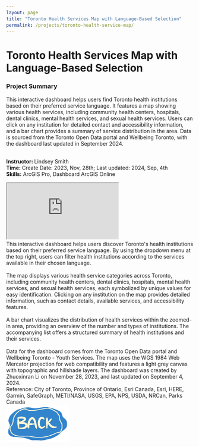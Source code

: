```yaml
---
layout: page
title: "Toronto Health Services Map with Language-Based Selection"
permalink: /projects/toronto-health-service-map/
---
```


<div class="project-container">

  <h1 class="project-title">Toronto Health Services Map with Language-Based Selection</h1>
  <h3 class="map-subtitle">Project Summary</h3>
  <t class="description">This interactive dashboard helps users find Toronto health institutions based on their preferred service language. It features a map showing various health services, including community health centers, hospitals, dental clinics, mental health services, and sexual health services. Users can click on any institution for detailed contact and accessibility information, and a bar chart provides a summary of service distribution in the area. Data is sourced from the Toronto Open Data portal and Wellbeing Toronto, with the dashboard last updated in September 2024.<br></t>

  <t class="description"><br><strong>Instructor: </strong>Lindsey Smith</t>
  <t class="description"><br><strong>Time: </strong>Create Date: 2023, Nov, 28th; Last updated: 2024, Sep, 4th</t>
  <t><br><strong>Skills:</strong> ArcGIS Pro, Dashboard ArcGIS Online<br></t>

  <div class="map-section">
      <iframe 
          class="map-container"
          src="https://www.arcgis.com/apps/dashboards/1ad2f8f36fca438ca6d92ce40a5ac71e"
          allowfullscreen>
      </iframe>
  </div>

  <div class="description">
      <d>This interactive dashboard helps users discover Toronto's health institutions based on their preferred service language. By using the dropdown menu at the top right, users can filter health institutions according to the services available in their chosen language.<br><br>
      The map displays various health service categories across Toronto, including community health centers, dental clinics, hospitals, mental health services, and sexual health services, each symbolized by unique values for easy identification. Clicking on any institution on the map provides detailed information, such as contact details, available services, and accessibility features.<br><br>
      A bar chart visualizes the distribution of health services within the zoomed-in area, providing an overview of the number and types of institutions. The accompanying list offers a structured summary of health institutions and their services.<br><br>
      Data for the dashboard comes from the Toronto Open Data portal and Wellbeing Toronto - Youth Services. The map uses the WGS 1984 Web Mercator projection for web compatibility and features a light grey canvas with topographic and hillshade layers. The dashboard was created by Zhuoxinran Li on November 28, 2023, and last updated on September 4, 2024.

</d>
  </div>
  <div class="description"><t>Reference: City of Toronto, Province of Ontario, Esri Canada, Esri, HERE, Garmin, SafeGraph, METI/NASA, USGS, EPA, NPS, USDA, NRCan, Parks Canada</t>
  </div>

  <div class="back-to-projects">
      <a href="/projects/">
          <img src="/assets/images/back_button.png" alt="Back to Projects">
      </a>
  </div>

</div>
